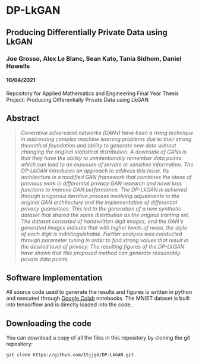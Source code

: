 # DP-LkGAN
## Producing Differentially Private Data using LkGAN

### Joe Grosso, Alex Le Blanc, Sean Kato, Tania Sidhom, Daniel Howells
#### 10/04/2021
Repository for Applied Mathematics and Engineering Final Year Thesis Project: Producing Differentially Private Data using LkGAN

## Abstract
>_Generative adversarial networks (GANs) have been a rising technique in addressing complex machine learning problems due to their strong theoretical foundation and ability to generate new data without changing the original statistical distribution. A downside of GANs is that they have the ability to unintentionally remember data points which can lead to an exposure of private or sensitive information. The  DP-LkGAN introduces an approach to address this issue. Its architecture is a modified GAN framework that combines the ideas of previous work in differential privacy GAN research and novel loss functions to improve GAN performance. The DP-LkGAN is achieved through a rigorous iterative process involving adjustments to the original GAN architecture and the implementation of differential privacy guarantees. This led to the generation of a new synthetic dataset that shared the same distribution as the original training set. The dataset consisted of handwritten digit images, and the GAN's generated images indicate that with higher levels of noise, the style of each digit is indistinguishable. Further analysis was conducted through parameter tuning in order to find strong values that result in the desired level of privacy. The resulting figures of the DP-LkGAN have shown that this proposed method can generate reasonably private data points._
## Software Implementation
All source code used to generate the results and figures is written in python and executed through [Google Colab](https://colab.research.google.com/) notebooks. The MNIST dataset is built into tensorflow and is directly loaded into the code. 
## Downloading the code 
You can download a copy of all the files in this repository by cloning the git repository:
```
git clone https://github.com/15jjg6/DP-LkGAN.git
```
